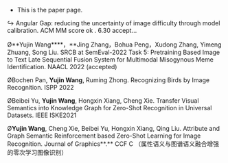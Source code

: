 * This is the paper page.

$\hookrightarrow$ Angular Gap: reducing the uncertainty of image difficulty through model calibration.  ACM MM score ok . 6.30 accept…

Ø**Yujin Wang****，**Jing Zhang，Bohua Peng，Xudong Zhang, Yimeng Zhuang, Song Liu. SRCB at SemEval-2022 Task 5: Pretraining Based Image to Text Late Sequential Fusion System for Multimodal Misogynous Meme Identification. NAACL 2022 (accepted)

ØBochen Pan, **Yujin Wang**, Ruming Zhong. Recognizing Birds by Image Recognition. ISPP 2022

ØBeibei Yu, **Yujin Wang**, Hongxin Xiang, Cheng Xie. Transfer Visual Semantics into Knowledge Graph for Zero-Shot Recognition in Universal Datasets. IEEE ISKE2021

Ø**Yujin Wang**, Cheng Xie, Beibei Yu, Hongxin Xiang, Qing Liu. Attribute and Graph Semantic Reinforcement based Zero-Shot Learning for Image Recognition. Journal of Graphics**.**  CCF C （属性语义与图谱语义融合增强的零次学习图像识别）



